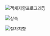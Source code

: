 
![객체지향프로그래밍](https://user-images.githubusercontent.com/66901172/91116168-bd2d5800-e6c6-11ea-94df-b9bfcdff7bee.jpg)

![상속](https://user-images.githubusercontent.com/66901172/91116815-2cf01280-e6c8-11ea-82e2-f249a17f2432.png)

![절차지향](https://user-images.githubusercontent.com/66901172/91116817-2e213f80-e6c8-11ea-9bd6-c352defb3732.jpg)
